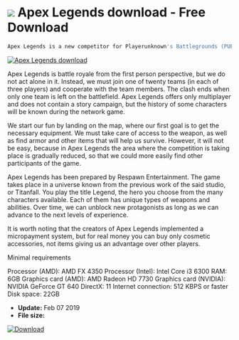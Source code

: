 # ![](https://cdn.softexe.net/static/icon/win.gif) Apex Legends download  - Free Download

```sh
Apex Legends is a new competitor for Playerunknown's Battlegrounds (PUBG) and Fortnite. The game is available for free download.
```
[![Apex Legends download](https://gallery.dpcdn.pl/imgc/Tools/89651/g_-_420x350_1.5_-_xe1d9b42e-8229-4fcf-b80c-6fcc6f454a6c.jpg)](https://softexe.net/win/games-entertainment/shooters/apex-legends-download:apcc.html)

Apex Legends is battle royale from the first person perspective, but we do not act alone in it. Instead, we must join one of twenty teams (in each of three players) and cooperate with the team members. The clash ends when only one team is left on the battlefield. Apex Legends offers only multiplayer and does not contain a story campaign, but the history of some characters will be known during the network game.
 
 We start our fun by landing on the map, where our first goal is to get the necessary equipment. We must take care of access to the weapon, as well as find armor and other items that will help us survive. However, it will not be easy, because in Apex Legends the area where the competition is taking place is gradually reduced, so that we could more easily find other participants of the game.
 
 Apex Legends has been prepared by Respawn Entertainment. The game takes place in a universe known from the previous work of the said studio, or Titanfall. You play the title Legend, the hero you choose from the many characters available. Each of them has unique types of weapons and abilities. Over time, we can unblock new protagonists as long as we can advance to the next levels of experience.
 
 It is worth noting that the creators of Apex Legends implemented a micropayment system, but for real money you can buy only cosmetic accessories, not items giving us an advantage over other players. 
 
 Minimal requirements
 
 Processor (AMD): AMD FX 4350
 Processor (Intel): Intel Core i3 6300
 RAM: 6GB
 Graphics card (AMD): AMD Radeon HD 7730
 Graphics card (NVIDIA): NVIDIA GeForce GT 640
 DirectX: 11
 Internet connection: 512 KBPS or faster
 Disk space: 22GB


- **Update:** Feb 07 2019
- **File size:** 

[![Download](https://cdn.softexe.net/static/img/download.png)](https://softexe.net/win/games-entertainment/shooters/apex-legends-download:apcc.html)

